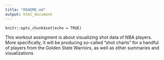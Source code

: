 ```yaml
---
title: "README.md"
output: html_document
---
```


```{r setup, include=FALSE}
knitr::opts_chunk$set(echo = TRUE)
```

This workout assingment is about visualizing shot data of NBA players. More specifically, it will be producing so-called “shot charts” for a handful of players from the Golden State Warriors, as well as other summaries and visualizations